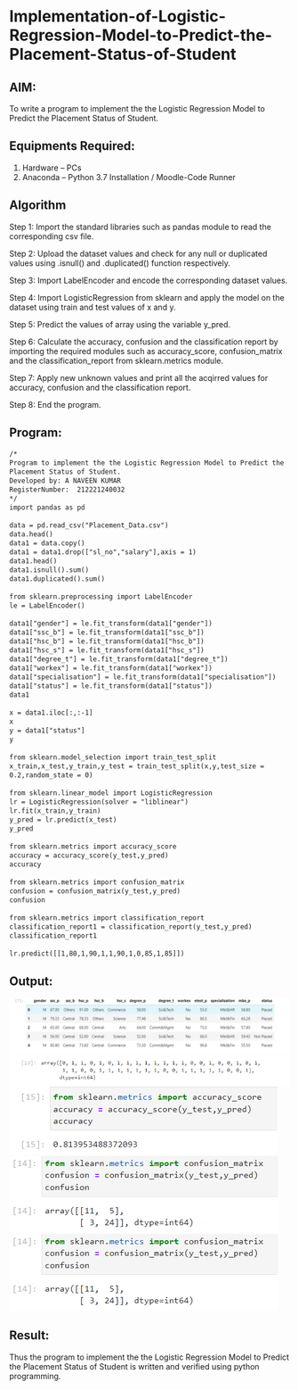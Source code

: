 # Implementation-of-Logistic-Regression-Model-to-Predict-the-Placement-Status-of-Student

## AIM:
To write a program to implement the the Logistic Regression Model to Predict the Placement Status of Student.

## Equipments Required:
1. Hardware – PCs
2. Anaconda – Python 3.7 Installation / Moodle-Code Runner

## Algorithm
Step 1:
Import the standard libraries such as pandas module to read the corresponding csv file.

Step 2:
Upload the dataset values and check for any null or duplicated values using .isnull() and .duplicated() function respectively.

Step 3:
Import LabelEncoder and encode the corresponding dataset values.

Step 4:
Import LogisticRegression from sklearn and apply the model on the dataset using train and test values of x and y.

Step 5:
Predict the values of array using the variable y_pred.

Step 6:
Calculate the accuracy, confusion and the classification report by importing the required modules such as accuracy_score, confusion_matrix and the classification_report from sklearn.metrics module.

Step 7:
Apply new unknown values and print all the acqirred values for accuracy, confusion and the classification report.

Step 8:
End the program.
## Program:
```
/*
Program to implement the the Logistic Regression Model to Predict the Placement Status of Student.
Developed by: A NAVEEN KUMAR
RegisterNumber:  212221240032
*/
import pandas as pd

data = pd.read_csv("Placement_Data.csv")
data.head()
data1 = data.copy()
data1 = data1.drop(["sl_no","salary"],axis = 1)
data1.head()
data1.isnull().sum()
data1.duplicated().sum()

from sklearn.preprocessing import LabelEncoder
le = LabelEncoder()

data1["gender"] = le.fit_transform(data1["gender"])
data1["ssc_b"] = le.fit_transform(data1["ssc_b"])
data1["hsc_b"] = le.fit_transform(data1["hsc_b"])
data1["hsc_s"] = le.fit_transform(data1["hsc_s"])
data1["degree_t"] = le.fit_transform(data1["degree_t"])
data1["workex"] = le.fit_transform(data1["workex"])
data1["specialisation"] = le.fit_transform(data1["specialisation"])
data1["status"] = le.fit_transform(data1["status"])
data1

x = data1.iloc[:,:-1]
x
y = data1["status"]
y

from sklearn.model_selection import train_test_split
x_train,x_test,y_train,y_test = train_test_split(x,y,test_size = 0.2,random_state = 0)

from sklearn.linear_model import LogisticRegression
lr = LogisticRegression(solver = "liblinear")
lr.fit(x_train,y_train)
y_pred = lr.predict(x_test)
y_pred

from sklearn.metrics import accuracy_score
accuracy = accuracy_score(y_test,y_pred)
accuracy

from sklearn.metrics import confusion_matrix
confusion = confusion_matrix(y_test,y_pred)
confusion

from sklearn.metrics import classification_report
classification_report1 = classification_report(y_test,y_pred)
classification_report1

lr.predict([[1,80,1,90,1,1,90,1,0,85,1,85]])

```

## Output:

![the Logistic Regression Model to Predict the Placement Status of Student](out1.png)
![the Logistic Regression Model to Predict the Placement Status of Student](out2.png)
![the Logistic Regression Model to Predict the Placement Status of Student](out3.png)
![the Logistic Regression Model to Predict the Placement Status of Student](out4.png)
![the Logistic Regression Model to Predict the Placement Status of Student](out4.png)


## Result:
Thus the program to implement the the Logistic Regression Model to Predict the Placement Status of Student is written and verified using python programming.
